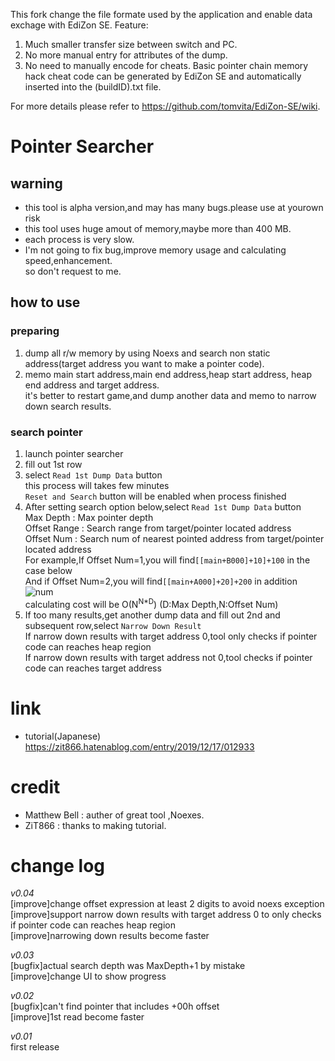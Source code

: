 This fork change the file formate used by the application and enable data exchage with EdiZon SE. 
Feature:
1. Much smaller transfer size between switch and PC. 
2. No more manual entry for attributes of the dump.
3. No need to manually encode for cheats. Basic pointer chain memory hack cheat code can be generated by EdiZon SE and automatically inserted into the (buildID).txt file. 

For more details please refer to https://github.com/tomvita/EdiZon-SE/wiki.


# Pointer Searcher
## warning
* this tool is alpha version,and may has many bugs.please use at yourown risk  
* this tool uses huge amout of memory,maybe more than 400 MB.
* each process is very slow.  
* I'm not going to fix bug,improve memory usage and calculating speed,enhancement.  
so don't request to me.  

## how to use
### preparing
1. dump all r/w memory by using Noexs and search non static address(target address you want to make a pointer code).
1. memo main start address,main end address,heap start address, heap end address and target address.  
it's better to restart game,and dump another data and memo to narrow down search results.

### search pointer
1. launch pointer searcher  
1. fill out 1st row  
1. select `Read 1st Dump Data` button  
this process will takes few minutes  
`Reset and Search` button will be enabled when process finished  
1. After setting search option below,select `Read 1st Dump Data` button  
Max Depth : Max pointer depth  
Offset Range : Search range from target/pointer located address  
Offset Num : Search num of nearest pointed address from target/pointer located address  
For example,If Offset Num=1,you will find`[[main+B000]+10]+100` in the case below  
And if Offset Num=2,you will find`[[main+A000]+20]+200` in addition  
![num](https://user-images.githubusercontent.com/59052622/71303971-1b50bf80-2403-11ea-87f0-478df77e75c7.png)  
calculating cost will be O(N<sup>N*D</sup>) (D:Max Depth,N:Offset Num)  
1. If too many results,get another dump data and fill out 2nd and subsequent row,select `Narrow Down Result`  
If narrow down results with target address 0,tool only checks if pointer code can reaches heap region  
If narrow down results with target address not 0,tool checks if pointer code can reaches target address  

# link
* tutorial(Japanese)  
https://zit866.hatenablog.com/entry/2019/12/17/012933

# credit
* Matthew Bell : auther of great tool ,Noexes.
* ZiT866 : thanks to making tutorial.

# change log
*v0.04*  
[improve]change offset expression at least 2 digits to avoid noexs exception  
[improve]support narrow down results with target address 0 to only checks if pointer code can reaches heap region  
[improve]narrowing down results become faster  

*v0.03*  
[bugfix]actual search depth was MaxDepth+1 by mistake  
[improve]change UI to show progress  

*v0.02*  
[bugfix]can't find pointer that includes +00h offset  
[improve]1st read become faster  

*v0.01*  
first release
